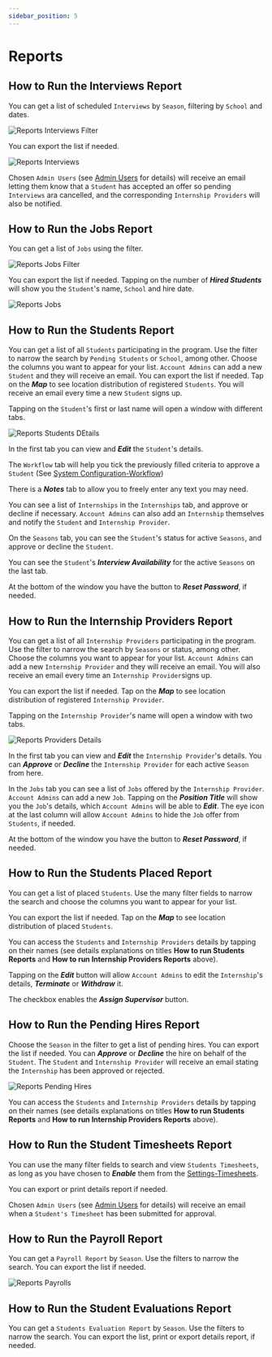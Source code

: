 ```yaml
---
sidebar_position: 5
---
```


# Reports

## How to Run the Interviews Report

You can get a list of scheduled `Interviews` by `Season`, filtering by `School` and dates.

![Reports Interviews Filter](images/reports-interviews-filter.png)

You can export the list if needed.

![Reports Interviews](images/reports-interviews.png)

Chosen `Admin Users` (see [Admin Users](/school-admins/system-configuration#admin-users) for details) will receive an email letting them know that a `Student` has accepted an offer so pending `Interviews` ara cancelled, and the corresponding `Internship Providers` will also be notified.

## How to Run the Jobs Report

You can get a list of `Jobs` using the filter.

![Reports Jobs Filter](images/reports-jobs-filter.png)

You can export the list if needed. Tapping on the number of **_Hired Students_** will show you the `Student`'s name, `School` and hire date.

![Reports Jobs](images/reports-jobs.png)

## How to Run the Students Report

You can get a list of all `Students` participating in the program. Use the filter to narrow the search by `Pending Students` or `School`, among other. Choose the columns you want to appear for your list. `Account Admins` can add a new `Student` and they will receive an email. You can export the list if needed. Tap on the **_Map_** to see location distribution of registered `Students`. You will receive an email every time a new `Student` signs up.

Tapping on the `Student`'s first or last name will open a window with different tabs.

![Reports Students DEtails](images/reports-students-details.png)

In the first tab you can view and **_Edit_** the `Student`'s details.

The `Workflow` tab will help you tick the previously filled criteria to approve a `Student` (See [System Configuration-Workflow](/school-admins/system-configuration#workflow-items))

There is a **_Notes_** tab to allow you to freely enter any text you may need.

You can see a list of `Internships` in the `Internships` tab, and approve or decline if necessary. `Account Admins` can also add an `Internship` themselves and notify the `Student` and `Internship Provider`.

On the `Seasons` tab, you can see the `Student`'s status for active `Seasons`, and approve or decline the `Student`.

You can see the `Student`'s **_Interview Availability_** for the active `Seasons` on the last tab.

At the bottom of the window you have the button to **_Reset Password_**, if needed.

## How to Run the Internship Providers Report

You can get a list of all `Internship Providers` participating in the program. Use the filter to narrow the search by `Seasons` or status, among other. Choose the columns you want to appear for your list. `Account Admins` can add a new `Internship Provider` and they will receive an email. You will also receive an email every time an `Internship Provider`signs up.

You can export the list if needed. Tap on the **_Map_** to see location distribution of registered `Internship Provider`.

Tapping on the `Internship Provider`'s name will open a window with two tabs.

![Reports Providers Details](images/reports-providers-details.png)

In the first tab you can view and **_Edit_** the `Internship Provider`'s details. You can **_Approve_** or **_Decline_** the `Internship Provider` for each active `Season` from here.

In the `Jobs` tab you can see a list of `Jobs` offered by the `Internship Provider`. `Account Admins` can add a new `Job`. Tapping on the **_Position Title_** will show you the `Job`'s details, which `Account Admins` will be able to **_Edit_**. The eye icon at the last column will allow `Account Admins` to hide the `Job` offer from `Students`, if needed.

At the bottom of the window you have the button to **_Reset Password_**, if needed.

## How to Run the Students Placed Report

You can get a list of placed `Students`. Use the many filter fields to narrow the search and choose the columns you want to appear for your list.

You can export the list if needed. Tap on the **_Map_** to see location distribution of placed `Students`.

You can access the `Students` and `Internship Providers` details by tapping on their names (see details explanations on titles **How to run Students Reports** and **How to run Internship Providers Reports** above).

Tapping on the **_Edit_** button will allow `Account Admins` to edit the `Internship`'s details, **_Terminate_** or **_Withdraw_** it.

The checkbox enables the **_Assign Supervisor_** button.

## How to Run the Pending Hires Report

Choose the `Season` in the filter to get a list of pending hires. You can export the list if needed. You can **_Approve_** or **_Decline_** the hire on behalf of the `Student`. The `Student` and `Internship Provider` will receive an email stating the `Internship` has been approved or rejected.

![Reports Pending Hires](images/reports-pending-hires.png)

You can access the `Students` and `Internship Providers` details by tapping on their names (see details explanations on titles **How to run Students Reports** and **How to run Internship Providers Reports** above).

## How to Run the Student Timesheets Report

You can use the many filter fields to search and view `Students Timesheets`, as long as you have chosen to **_Enable_** them from the [Settings-Timesheets](/school-admins/settings#timesheet-settings).

You can export or print details report if needed.

Chosen `Admin Users` (see [Admin Users](/school-admins/system-configuration#admin-users) for details) will receive an email when a `Student's Timesheet` has been submitted for approval.

## How to Run the Payroll Report

You can get a `Payroll Report` by `Season`. Use the filters to narrow the search. You can export the list if needed.

![Reports Payrolls](images/reports-payrolls.png)

## How to Run the Student Evaluations Report

You can get a `Students Evaluation Report` by `Season`. Use the filters to narrow the search. You can export the list, print or export details report, if needed.
